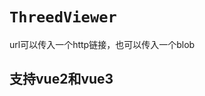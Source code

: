 # `ThreedViewer`

<ThreedViewer options="" loaded="func" preLoad="fun" url="">

url可以传入一个http链接，也可以传入一个blob

## 支持vue2和vue3

